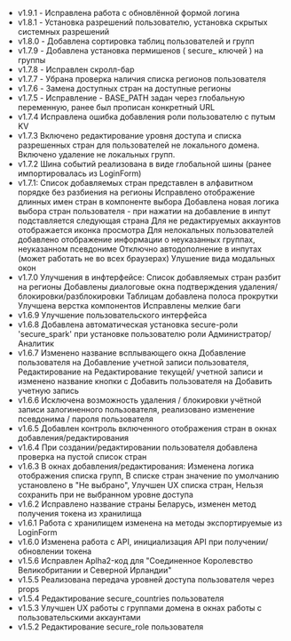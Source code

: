 - v1.9.1 - Исправлена работа с обновлённой формой логина
- v1.8.1 - Установка разрешений пользователю, установка скрытых системных разрешений
- v1.8.0 - Добавлена сортировка таблиц пользователей и групп
- v1.7.9 - Добавлена установка пермишенов ( secure_ ключей ) на группы
- v1.7.8 - Исправлен скролл-бар
- v1.7.7 - Убрана проверка наличия списка регионов пользователя
- v1.7.6 - Замена доступных стран на доступные регионы
- v1.7.5 - Исправление - BASE_PATH задан через глобальную переменную, ранее был прописан конкретный URL
- v1.7.4 Исправлена ошибка добавления роли пользователю с путым KV
- v1.7.3 Включено редактирование уровня доступа и списка разрешенных стран для пользователей не локального домена. Включено удаление не локальных групп.
- v1.7.2 Шина событий реализована в виде глобальной шины (ранее импортировалась из LoginForm)
- v1.7.1:
Список добавляемых стран представлен в алфавитном порядке без разбиения на регионы
Исправлено отображение длинных имен стран в компоненте выбора
Добавлена новая логика выбора стран пользователя - при нажатии на добавление в инпут подставляется следующая страна
Для не редактируемых аккаунтов отображается иконка просмотра
Для нелокальных пользователей добавлено отображение информации о неуказанных группах, неуказанном псевдониме
Отключно автодополнение в инпутах (может работать не во всех браузерах)
Улушение вида модальных окон
- v1.7.0 Улучшения в инфтерфейсе:
Список добавляемых стран разбит на регионы
Добавлены диалоговые окна подтверждения удаления/блокировки/разблокировки
Таблицам добавлена полоса прокрутки
Улучшена верстка компонентов
Исправлены мелкие баги
- v1.6.9 Улучшение пользовательского интерфейса
- v1.6.8 Добавлена автоматическая установка secure-роли 'secure_spark' при установке пользователю роли Администратор/Аналитик
- v1.6.7 Изменено название всплывающего окна Добавление пользователя на Добавление учетной записи пользователя,
        Редактирование на Редактирование текущей/ учетной записи
        и изменено название кнопки с Добавить пользователя на Добавить учетную запись
- v1.6.6 Исключена возможность удаления / блокировки учётной записи залогиненного пользователя, реализовано изменение псевдонима / пароля пользователя
- v1.6.5 Добавлен контроль включенного отображения стран в окнах добавления/редактирования
- v1.6.4 При создании/редактировании пользователя добавлена проверка на пустой список стран
- v1.6.3 В окнах добавления/редактирования: Изменена логика отображения списка групп,
В списке стран значение по умолчанию установлено в "Не выбрано", Улучшен UX списка стран,
Нельзя сохранить при не выбранном уровне доступа
- v1.6.2 Исправлено название страны Беларусь, изменен метод получения токена из хранилища
- v1.6.1 Работа с хранилищем изменена на методы экспортируемые из LoginForm
- v1.6.0 Изменена работа с API, инициализация API при получении/обновлении токена
- v1.5.6 Исправлен Aplha2-код для "Соединенное Королевство Великобритании и Северной Ирландии"
- v1.5.5 Реализована передача уровней доступа пользователя через props
- v1.5.4 Редактирование secure_countries пользователя
- v1.5.3 Улучшен UX работы с группами домена в окнах работы с пользовательскими аккаунтами
- v1.5.2 Редактирование secure_role пользователя
